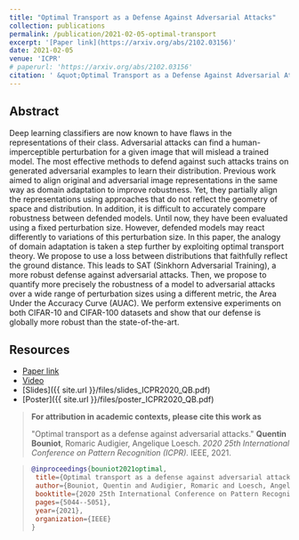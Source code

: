 ```yaml
---
title: "Optimal Transport as a Defense Against Adversarial Attacks"
collection: publications
permalink: /publication/2021-02-05-optimal-transport
excerpt: '[Paper link](https://arxiv.org/abs/2102.03156)'
date: 2021-02-05
venue: 'ICPR'
# paperurl: 'https://arxiv.org/abs/2102.03156'
citation: ' &quot;Optimal Transport as a Defense Against Adversarial Attacks.&quot; Quentin Bouniot, Romaric Audigier, Angélique Loesch (2021). <i>IEEE International Conference on Pattern Recognition (ICPR) 2020</i>.'
---
```


## Abstract

Deep learning classifiers are now known to have flaws in the representations of their class. Adversarial attacks can find a human-imperceptible perturbation for a given image that will mislead a trained model. The most effective methods to defend against such attacks trains on generated adversarial examples to learn their distribution. Previous work aimed to align original and adversarial image representations in the same way as domain adaptation to improve robustness. Yet, they partially align the representations using approaches that do not reflect the geometry of space and distribution. In addition, it is difficult to accurately compare robustness between defended models. Until now, they have been evaluated using a fixed perturbation size. However, defended models may react differently to variations of this perturbation size. In this paper, the analogy of domain adaptation is taken a step further by exploiting optimal transport theory. We propose to use a loss between distributions that faithfully reflect the ground distance. This leads to SAT (Sinkhorn Adversarial Training), a more robust defense against adversarial attacks. Then, we propose to quantify more precisely the robustness of a model to adversarial attacks over a wide range of perturbation sizes using a different metric, the Area Under the Accuracy Curve (AUAC). We perform extensive experiments on both CIFAR-10 and CIFAR-100 datasets and show that our defense is globally more robust than the state-of-the-art.

## Resources

- [Paper link](https://arxiv.org/abs/2102.03156)
- [Video](https://crossminds.ai/video/optimal-transport-as-a-defense-against-adversarial-attacks-6035a52dc390863d8e9c1b1f/)
- [Slides]({{ site.url }}/files/slides_ICPR2020_QB.pdf)
- [Poster]({{ site.url }}/files/poster_ICPR2020_QB.pdf)

>**For attribution in academic contexts, please cite this work as**
>
>"Optimal transport as a defense against adversarial attacks."
 **Quentin Bouniot**, Romaric Audigier, Angelique Loesch. *2020 25th International Conference on Pattern Recognition (ICPR).* IEEE, 2021.

>```BibTex
>@inproceedings{bouniot2021optimal,
>  title={Optimal transport as a defense against adversarial attacks},
>  author={Bouniot, Quentin and Audigier, Romaric and Loesch, Angelique},
>  booktitle={2020 25th International Conference on Pattern Recognition (ICPR)},
>  pages={5044--5051},
>  year={2021},
>  organization={IEEE}
>}
>```